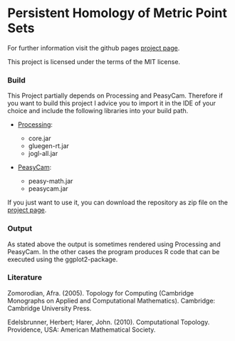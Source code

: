 # Persistent Homology of Metric Point Sets
For further information visit the github pages [project page](https://jmaerte.github.io/persistent-homology/).

This project is licensed under the terms of the MIT license.

### Build

This Project partially depends on Processing and PeasyCam.
Therefore if you want to build this project I advice you to import it in the IDE of your choice and include the following libraries into your build path.

- [Processing](https://processing.org/):

  - core.jar
  - gluegen-rt.jar
  - jogl-all.jar

- [PeasyCam](http://mrfeinberg.com/peasycam/):

  - peasy-math.jar
  - peasycam.jar

  

If you just want to use it, you can download the repository as zip file on the [project page](https://jmaerte.github.io/persistent-homology/).

### Output
As stated above the output is sometimes rendered using Processing and PeasyCam. In the other cases the program produces R code that can be executed using the ggplot2-package.

### Literature

Zomorodian, Afra. (2005). Topology for Computing (Cambridge Monographs on Applied and Computational Mathematics). Cambridge: Cambridge University Press.

Edelsbrunner, Herbert; Harer, John. (2010). Computational Topology. Providence, USA: American Mathematical Society.
